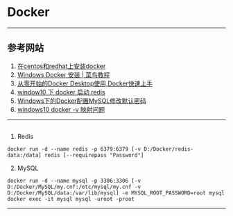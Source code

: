 # Docker

---
## 参考网站
1. [在centos和redhat上安装docker](http://www.imooc.com/article/16448) 
2. [Windows Docker 安装 | 菜鸟教程](https://www.runoob.com/docker/windows-docker-install.html)
3. [从零开始的Docker Desktop使用,Docker快速上手](https://xunmi.blog.csdn.net/article/details/108641842)
4. [window10 下 docker 启动 redis](https://blog.csdn.net/qq_34670974/article/details/94051251)
5. [Windows下的Docker配置MySQL修改默认密码](https://blog.csdn.net/TinaCSDN/article/details/90023343)
6. [windows10 docker -v 映射问题](https://www.80shihua.com/archives/2589)
---
##
1. Redis
```
docker run -d --name redis -p 6379:6379 [-v D:/Docker/redis-data:/data] redis [--requirepass "Password"]  
```
2. MySQL
```
docker run -d --name mysql -p 3306:3306 [-v D:/Docker/MySQL/my.cnf:/etc/mysql/my.cnf -v D:/Docker/MySQL/data:/var/lib/mysql] -e MYSQL_ROOT_PASSWORD=root mysql  
docker exec -it mysql mysql -uroot -proot
```
--- 